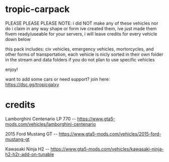 # tropic-carpack

PLEASE PLEASE PLEASE NOTE: i did NOT make any of these vehicles nor do i claim in any way shape or form ive created them, ive just made them fivem ready/useable for your servers, i will leave credits for every vehicle down below

this pack includes: civ vehicles, emergency vehicles, mortorcycles, and other forms of transportation, each vehicle is nicly sorted in their own folder in the stream and data folders if you do not plan to use specific vehicles

enjoy! 

want to add some cars or need support? join here: https://dsc.gg/tropicgalxy

# credits

Lamborghini Centenario LP 770 -- https://www.gta5-mods.com/vehicles/lamborghini-centenario

2015 Ford Mustang GT -- https://www.gta5-mods.com/vehicles/2015-ford-mustang-gt

Kawasaki Ninja H2 -- https://www.gta5-mods.com/vehicles/kawasaki-ninja-h2-h2r-add-on-tunable
